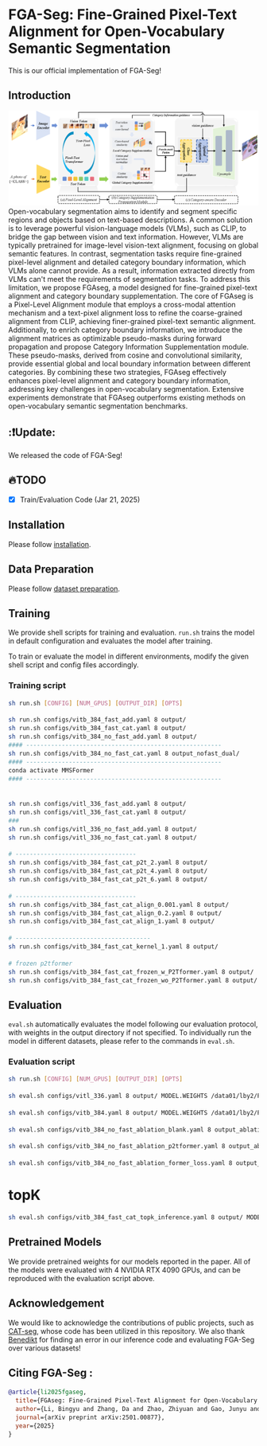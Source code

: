 # FGA-Seg: Fine-Grained Pixel-Text Alignment for Open-Vocabulary Semantic Segmentation
This is our official implementation of FGA-Seg! 

## Introduction
![](assets/fig_2.png)
Open-vocabulary segmentation aims to identify and segment specific regions and objects based on text-based descriptions. A common solution is to leverage powerful vision-language models (VLMs), such as CLIP, to bridge the gap between vision and text information. However, VLMs are typically pretrained for image-level vision-text alignment, focusing on global semantic features. In contrast, segmentation tasks require fine-grained pixel-level alignment and detailed category boundary information, which VLMs alone cannot provide. As a result, information extracted directly from VLMs can't meet the requirements of segmentation tasks.
To address this limitation, we propose FGAseg, a model designed for fine-grained pixel-text alignment and category boundary supplementation. 
The core of FGAseg is a Pixel-Level Alignment module that employs a cross-modal attention mechanism and a text-pixel alignment loss to refine the coarse-grained alignment from CLIP, achieving finer-grained pixel-text semantic alignment.
Additionally, to enrich category boundary information, we introduce the alignment matrices as optimizable pseudo-masks during forward propagation and propose Category Information Supplementation module. These pseudo-masks, derived from cosine and convolutional similarity, provide essential global and local boundary information between different categories.
By combining these two strategies, FGAseg effectively enhances pixel-level alignment and category boundary information, addressing key challenges in open-vocabulary segmentation. 
Extensive experiments demonstrate that FGAseg outperforms existing methods on open-vocabulary semantic segmentation benchmarks.

## :❗️Update:
We released the code of FGA-Seg! 

## :fire:TODO
- [x] Train/Evaluation Code (Jar 21, 2025)

## Installation
Please follow [installation](INSTALL.md). 

## Data Preparation
Please follow [dataset preparation](datasets/README.md).

## Training
We provide shell scripts for training and evaluation. ```run.sh``` trains the model in default configuration and evaluates the model after training. 

To train or evaluate the model in different environments, modify the given shell script and config files accordingly.

### Training script
```bash
sh run.sh [CONFIG] [NUM_GPUS] [OUTPUT_DIR] [OPTS]

sh run.sh configs/vitb_384_fast_add.yaml 8 output/
sh run.sh configs/vitb_384_fast_cat.yaml 8 output/
sh run.sh configs/vitb_384_no_fast_add.yaml 8 output/
#### -------------------------------------------------------
sh run.sh configs/vitb_384_no_fast_cat.yaml 8 output_nofast_dual/
#### -------------------------------------------------------
conda activate MMSFormer
#### -------------------------------------------------------


sh run.sh configs/vitl_336_fast_add.yaml 8 output/
sh run.sh configs/vitl_336_fast_cat.yaml 8 output/
### 
sh run.sh configs/vitl_336_no_fast_add.yaml 8 output/
sh run.sh configs/vitl_336_no_fast_cat.yaml 8 output/

# ----------------------------------
sh run.sh configs/vitb_384_fast_cat_p2t_2.yaml 8 output/
sh run.sh configs/vitb_384_fast_cat_p2t_4.yaml 8 output/
sh run.sh configs/vitb_384_fast_cat_p2t_6.yaml 8 output/

# ----------------------------------
sh run.sh configs/vitb_384_fast_cat_align_0.001.yaml 8 output/
sh run.sh configs/vitb_384_fast_cat_align_0.2.yaml 8 output/
sh run.sh configs/vitb_384_fast_cat_align_1.yaml 8 output/

# --------------------------------------
sh run.sh configs/vitb_384_fast_cat_kernel_1.yaml 8 output/

# frozen p2tformer
sh run.sh configs/vitb_384_fast_cat_frozen_w_P2Tformer.yaml 8 output/
sh run.sh configs/vitb_384_fast_cat_frozen_wo_P2Tformer.yaml 8 output/

```
## Evaluation
```eval.sh``` automatically evaluates the model following our evaluation protocol, with weights in the output directory if not specified.
To individually run the model in different datasets, please refer to the commands in ```eval.sh```.

### Evaluation script
```bash
sh run.sh [CONFIG] [NUM_GPUS] [OUTPUT_DIR] [OPTS]

sh eval.sh configs/vitl_336.yaml 8 output/ MODEL.WEIGHTS /data01/lby2/FGA-Seg-main/output/model_final.pth

sh eval.sh configs/vitb_384.yaml 8 output/ MODEL.WEIGHTS /data01/lby2/FGA-Seg-main/output/model_final.pth

sh eval.sh configs/vitb_384_no_fast_ablation_blank.yaml 8 output_ablation_blank/ MODEL.WEIGHTS /data01/lby2/FGA-Seg-main/output_ablation_blank/model_0044999.pth

sh eval.sh configs/vitb_384_no_fast_ablation_p2tformer.yaml 8 output_ablation_p2tformer/ MODEL.WEIGHTS /data01/lby2/FGA-Seg-main/output_ablation_p2tformer/model_0019999.pth

sh eval.sh configs/vitb_384_no_fast_ablation_former_loss.yaml 8 output_ablation_p2tformerLoss/ MODEL.WEIGHTS /data01/lby2/FGA-Seg-main/output_ablation_p2tformerLoss/model_0029999.pth
```
# topK 
```bash
sh eval.sh configs/vitb_384_fast_cat_topk_inference.yaml 8 output/ MODEL.WEIGHTS /data01/lby2/FGA-Seg-main/output_fast_cat_topk_inference/model_final.pth
```

## Pretrained Models
We provide pretrained weights for our models reported in the paper. All of the models were evaluated with 4 NVIDIA RTX 4090 GPUs, and can be reproduced with the evaluation script above.


## Acknowledgement
We would like to acknowledge the contributions of public projects, such as [CAT-seg](https://github.com/cvlab-kaist/CAT-Seg), whose code has been utilized in this repository.
We also thank [Benedikt](mailto:benedikt.blumenstiel@student.kit.edu) for finding an error in our inference code and evaluating FGA-Seg over various datasets!
## Citing FGA-Seg :

```BibTeX
@article{li2025fgaseg,
  title={FGAseg: Fine-Grained Pixel-Text Alignment for Open-Vocabulary Semantic Segmentation},
  author={Li, Bingyu and Zhang, Da and Zhao, Zhiyuan and Gao, Junyu and Li, Xuelong},
  journal={arXiv preprint arXiv:2501.00877},
  year={2025}
}
```
